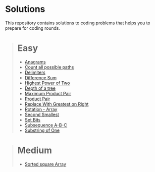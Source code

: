 # Solutions

This repository contains solutions to coding problems that helps you to prepare for coding rounds.
> # Easy
>  - [Anagrams](https://github.com/staykirak/Solutions/blob/main/Easy/Anagrams.java)
>  - [Count all possible paths](https://github.com/staykirak/Solutions/blob/main/Easy/Count_all_possible_paths.java)
>  - [Delimiters](https://github.com/staykirak/Solutions/blob/main/Easy/Delimiters.java)
>  - [Difference Sum](https://github.com/staykirak/Solutions/blob/main/Easy/Difference_Sum.java)
>  - [Highest Power of Two](https://github.com/staykirak/Solutions/blob/main/Easy/Highest_power_of_two.java)
>  - [Depth of a tree](https://github.com/staykirak/Solutions/blob/main/Easy/Max_Depth.java)
>  - [Maximum Product Pair](https://github.com/staykirak/Solutions/blob/main/Easy/Maximum_Product_Pair.java)
>  - [Product Pair](https://github.com/staykirak/Solutions/blob/main/Easy/Product_pair.java)
>  - [Replace With Greatest on Right](https://github.com/staykirak/Solutions/blob/main/Easy/Replace_With_Greatest_On_Right.java)
>  - [Rotation - Array](https://github.com/staykirak/Solutions/blob/main/Easy/Rotation.java)
>  - [Second Smallest](https://github.com/staykirak/Solutions/blob/main/Easy/Second_smallest.java)
>  - [Set Bits](https://github.com/staykirak/Solutions/blob/main/Easy/SetBits.java)
>  - [Subsequence A-B-C](https://github.com/staykirak/Solutions/blob/main/Easy/Subsequences_A_B_C.java)
>  - [Substring of One](https://github.com/staykirak/Solutions/blob/main/Easy/Substring_of_one.java)

> # Medium
> - [Sorted square Array](https://github.com/staykirak/Solutions/blob/main/Medium/SortedSquaredArray.java)
